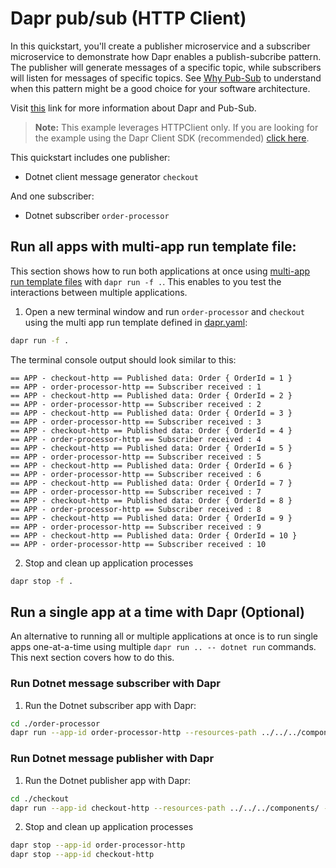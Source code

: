 # Dapr pub/sub (HTTP Client)

In this quickstart, you'll create a publisher microservice and a subscriber microservice to demonstrate how Dapr enables a publish-subcribe pattern. The publisher will generate messages of a specific topic, while subscribers will listen for messages of specific topics. See [Why Pub-Sub](#why-pub-sub) to understand when this pattern might be a good choice for your software architecture.

Visit [this](https://docs.dapr.io/developing-applications/building-blocks/pubsub/) link for more information about Dapr and Pub-Sub.

> **Note:** This example leverages HTTPClient only.  If you are looking for the example using the Dapr Client SDK (recommended) [click here](../sdk).

This quickstart includes one publisher:

- Dotnet client message generator `checkout` 

And one subscriber: 
 
- Dotnet subscriber `order-processor`

## Run all apps with multi-app run template file:

This section shows how to run both applications at once using [multi-app run template files](https://docs.dapr.io/developing-applications/local-development/multi-app-dapr-run/multi-app-overview/) with `dapr run -f .`.  This enables to you test the interactions between multiple applications.  

1. Open a new terminal window and run `order-processor` and `checkout` using the multi app run template defined in [dapr.yaml](./dapr.yaml):

<!-- STEP
name: Run multi app run template
expected_stdout_lines:
  - 'Started Dapr with app id "order-processor-http"'
  - 'Started Dapr with app id "checkout-http"'
  - '== APP - checkout-http == Published data: Order { OrderId = 10 }'
  - '== APP - order-processor-http == Subscriber received : 10'
expected_stderr_lines:
output_match_mode: substring
match_order: none
background: true
sleep: 15
timeout_seconds: 45
-->

```bash
dapr run -f .
```

The terminal console output should look similar to this:

```text
== APP - checkout-http == Published data: Order { OrderId = 1 }
== APP - order-processor-http == Subscriber received : 1
== APP - checkout-http == Published data: Order { OrderId = 2 }
== APP - order-processor-http == Subscriber received : 2
== APP - checkout-http == Published data: Order { OrderId = 3 }
== APP - order-processor-http == Subscriber received : 3
== APP - checkout-http == Published data: Order { OrderId = 4 }
== APP - order-processor-http == Subscriber received : 4
== APP - checkout-http == Published data: Order { OrderId = 5 }
== APP - order-processor-http == Subscriber received : 5
== APP - checkout-http == Published data: Order { OrderId = 6 }
== APP - order-processor-http == Subscriber received : 6
== APP - checkout-http == Published data: Order { OrderId = 7 }
== APP - order-processor-http == Subscriber received : 7
== APP - checkout-http == Published data: Order { OrderId = 8 }
== APP - order-processor-http == Subscriber received : 8
== APP - checkout-http == Published data: Order { OrderId = 9 }
== APP - order-processor-http == Subscriber received : 9
== APP - checkout-http == Published data: Order { OrderId = 10 }
== APP - order-processor-http == Subscriber received : 10
```

2. Stop and clean up application processes

```bash
dapr stop -f .
```
<!-- END_STEP -->

## Run a single app at a time with Dapr (Optional)

An alternative to running all or multiple applications at once is to run single apps one-at-a-time using multiple `dapr run .. -- dotnet run` commands.  This next section covers how to do this. 

### Run Dotnet message subscriber with Dapr

1. Run the Dotnet subscriber app with Dapr: 

```bash
cd ./order-processor
dapr run --app-id order-processor-http --resources-path ../../../components/ --app-port 7005 -- dotnet run
```

### Run Dotnet message publisher with Dapr

1. Run the Dotnet publisher app with Dapr: 

  
```bash
cd ./checkout
dapr run --app-id checkout-http --resources-path ../../../components/ -- dotnet run
```

2. Stop and clean up application processes

```bash
dapr stop --app-id order-processor-http
dapr stop --app-id checkout-http
```

